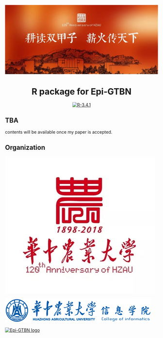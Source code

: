 <img align="center" src='./HZAU-120th-slogan.jpg' />

<h1 align="center">
  R package for Epi-GTBN
</h1>

<p align="center">
  <a href="https://cran.r-project.org"><img src="https://img.shields.io/badge/R-3.4.1-green.svg" alt="R-3.4.1"></a>
</p>

## TBA

contents will be available once my paper is accepted.

## Organization

![HZAU-120th](./HZAU-120th.jpg)

![College of Infomatics](./COI.png)

<a href="https://github.com/Epi-GTBN"><img src="https://sgyzetrov.github.io/images/epiGTBN-horizontal.png" alt="Epi-GTBN logo" title="An Approach of Epistasis Mining Based on Genetic Tabu Algorithm and Bayesian Network" height = 246px></a>

